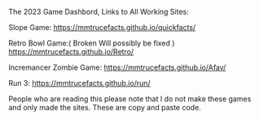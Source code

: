 The 2023 Game Dashbord,
Links to All Working Sites:

Slope Game: https://mmtrucefacts.github.io/quickfacts/

Retro Bowl Game:( Broken Will possibly be fixed ) https://mmtrucefacts.github.io/Retro/

Incremancer Zombie Game: https://mmtrucefacts.github.io/Afav/

Run 3: https://mmtrucefacts.github.io/run/

People who are reading this please note that I do not make these games and only made the sites. These are copy and paste code.
